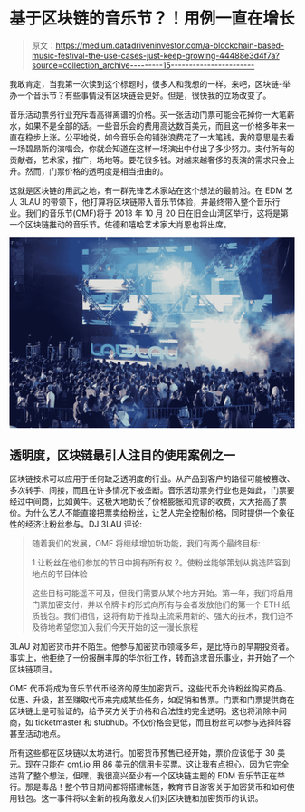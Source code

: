 # 基于区块链的音乐节？！用例一直在增长

> 原文：<https://medium.datadriveninvestor.com/a-blockchain-based-music-festival-the-use-cases-just-keep-growing-44488e3d4f7a?source=collection_archive---------15----------------------->

我敢肯定，当我第一次读到这个标题时，很多人和我想的一样。来吧，区块链-举办一个音乐节？有些事情没有区块链会更好。但是，很快我的立场改变了。

音乐活动票务行业充斥着高得离谱的价格。买一张活动门票可能会花掉你一大笔薪水，如果不是全部的话。一些音乐会的费用高达数百美元，而且这一价格多年来一直在稳步上涨。公平地说，如今音乐会的铺张浪费花了一大笔钱。我的意思是去看一场碧昂斯的演唱会，你就会知道在这样一场演出中付出了多少努力。支付所有的贡献者，艺术家，推广，场地等。要花很多钱。对越来越奢侈的表演的需求只会上升。然而，门票价格的透明度是相当扭曲的。

这就是区块链的用武之地，有一群先锋艺术家站在这个想法的最前沿。在 EDM 艺人 3LAU 的带领下，他打算将区块链带入音乐节体验，并最终带入整个音乐行业。我们的音乐节(OMF)将于 2018 年 10 月 20 日在旧金山湾区举行，这将是第一个区块链推动的音乐节。佐德和嘻哈艺术家大肖恩也将出席。

![](img/f444c1a46ec996bbe41e275de697a1b8.png)

## 透明度，区块链最引人注目的使用案例之一

区块链技术可以应用于任何缺乏透明度的行业。从产品到客户的路径可能被篡改、多次转手、间接，而且在许多情况下被垄断。音乐活动票务行业也是如此，门票要经过中间商，比如黄牛。这极大地助长了价格膨胀和荒谬的收费，大大抬高了票价。为什么艺人不能直接把票卖给粉丝，让艺人完全控制价格，同时提供一个象征性的经济让粉丝参与。DJ 3LAU 评论:

> 随着我们的发展，OMF 将继续增加新功能，我们有两个最终目标:
> 
> 1.让粉丝在他们参加的节日中拥有所有权
> 2。使粉丝能够策划从挑选阵容到地点的节日体验
> 
> 这些目标可能遥不可及，但我们需要从某个地方开始。第一年，我们将启用门票加密支付，并以令牌卡的形式向所有与会者发放他们的第一个 ETH 纸质钱包。我们相信，这将有助于推动主流采用新的、强大的技术，我们迫不及待地希望您加入我们今天开始的这一漫长旅程

3LAU 对加密货币并不陌生。他参与加密货币领域多年，是比特币的早期投资者。事实上，他拒绝了一份报酬丰厚的华尔街工作，转而追求音乐事业，并开始了一个区块链项目。

OMF 代币将成为音乐节代币经济的原生加密货币。这些代币允许粉丝购买商品、优惠、升级，甚至赚取代币来完成某些任务，如促销和售票。门票和门票提供商在区块链上是可验证的，给予买方关于价格和合法性的完全透明。这也将消除中间商，如 ticketmaster 和 stubhub。不仅价格会更低，而且粉丝可以参与选择阵容甚至活动地点。

所有这些都在区块链以太坊进行。加密货币预售已经开始，票价应该低于 30 美元。现在只能在 [omf.io](https://omf.io/) 用 86 美元的信用卡买票。这让我有点担心，因为它完全违背了整个想法，但嘿，我很高兴至少有一个区块链主题的 EDM 音乐节正在举行。那是毒品！整个节日期间都将搭建帐篷，教育节日游客关于加密货币和如何使用钱包。这一事件将以全新的视角激发人们对区块链和加密货币的认识。